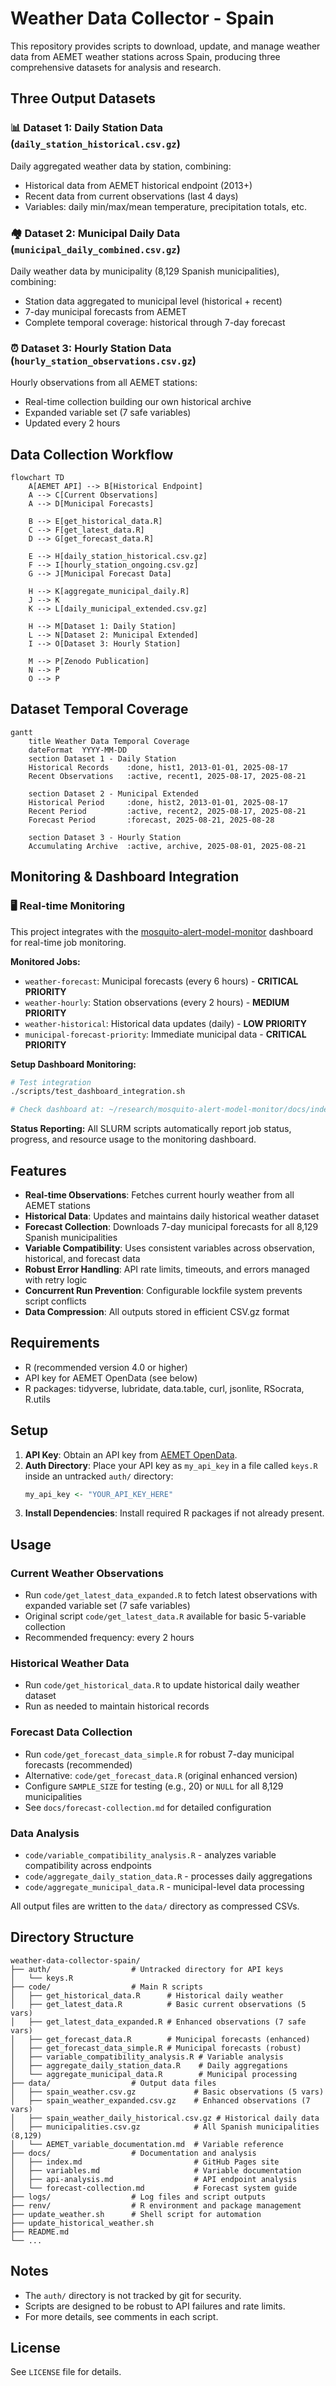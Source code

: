 # Weather Data Collector - Spain

This repository provides scripts to download, update, and manage weather data from AEMET weather stations across Spain, producing three comprehensive datasets for analysis and research.

## Three Output Datasets

### 📊 Dataset 1: Daily Station Data (`daily_station_historical.csv.gz`)
Daily aggregated weather data by station, combining:
- Historical data from AEMET historical endpoint (2013+)
- Recent data from current observations (last 4 days)
- Variables: daily min/max/mean temperature, precipitation totals, etc.

### 🏘️ Dataset 2: Municipal Daily Data (`municipal_daily_combined.csv.gz`) 
Daily weather data by municipality (8,129 Spanish municipalities), combining:
- Station data aggregated to municipal level (historical + recent)
- 7-day municipal forecasts from AEMET
- Complete temporal coverage: historical through 7-day forecast

### ⏰ Dataset 3: Hourly Station Data (`hourly_station_observations.csv.gz`)
Hourly observations from all AEMET stations:
- Real-time collection building our own historical archive
- Expanded variable set (7 safe variables)
- Updated every 2 hours

## Data Collection Workflow

```mermaid
flowchart TD
    A[AEMET API] --> B[Historical Endpoint]
    A --> C[Current Observations]
    A --> D[Municipal Forecasts]
    
    B --> E[get_historical_data.R]
    C --> F[get_latest_data.R]
    D --> G[get_forecast_data.R]
    
    E --> H[daily_station_historical.csv.gz]
    F --> I[hourly_station_ongoing.csv.gz]
    G --> J[Municipal Forecast Data]
    
    H --> K[aggregate_municipal_daily.R]
    J --> K
    K --> L[daily_municipal_extended.csv.gz]
    
    H --> M[Dataset 1: Daily Station]
    L --> N[Dataset 2: Municipal Extended]
    I --> O[Dataset 3: Hourly Station]
    
    M --> P[Zenodo Publication]
    N --> P
    O --> P
```

## Dataset Temporal Coverage

```mermaid
gantt
    title Weather Data Temporal Coverage
    dateFormat  YYYY-MM-DD
    section Dataset 1 - Daily Station
    Historical Records    :done, hist1, 2013-01-01, 2025-08-17
    Recent Observations   :active, recent1, 2025-08-17, 2025-08-21
    
    section Dataset 2 - Municipal Extended  
    Historical Period     :done, hist2, 2013-01-01, 2025-08-17
    Recent Period         :active, recent2, 2025-08-17, 2025-08-21
    Forecast Period       :forecast, 2025-08-21, 2025-08-28
    
    section Dataset 3 - Hourly Station
    Accumulating Archive  :active, archive, 2025-08-01, 2025-08-21
```

## Monitoring & Dashboard Integration

### 🖥️ **Real-time Monitoring**
This project integrates with the [mosquito-alert-model-monitor](https://github.com/Mosquito-Alert/mosquito-alert-model-monitor) dashboard for real-time job monitoring.

**Monitored Jobs:**
- `weather-forecast`: Municipal forecasts (every 6 hours) - **CRITICAL PRIORITY**
- `weather-hourly`: Station observations (every 2 hours) - **MEDIUM PRIORITY**  
- `weather-historical`: Historical data updates (daily) - **LOW PRIORITY**
- `municipal-forecast-priority`: Immediate municipal data - **CRITICAL PRIORITY**

**Setup Dashboard Monitoring:**
```bash
# Test integration
./scripts/test_dashboard_integration.sh

# Check dashboard at: ~/research/mosquito-alert-model-monitor/docs/index.html
```

**Status Reporting:**
All SLURM scripts automatically report job status, progress, and resource usage to the monitoring dashboard.

## Features
- **Real-time Observations**: Fetches current hourly weather from all AEMET stations
- **Historical Data**: Updates and maintains daily historical weather dataset
- **Forecast Collection**: Downloads 7-day municipal forecasts for all 8,129 Spanish municipalities
- **Variable Compatibility**: Uses consistent variables across observation, historical, and forecast data
- **Robust Error Handling**: API rate limits, timeouts, and errors managed with retry logic
- **Concurrent Run Prevention**: Configurable lockfile system prevents script conflicts
- **Data Compression**: All outputs stored in efficient CSV.gz format

## Requirements
- R (recommended version 4.0 or higher)
- API key for AEMET OpenData (see below)
- R packages: tidyverse, lubridate, data.table, curl, jsonlite, RSocrata, R.utils

## Setup
1. **API Key**: Obtain an API key from [AEMET OpenData](https://opendata.aemet.es/centrodedescargas/inicio).
2. **Auth Directory**: Place your API key as `my_api_key` in a file called `keys.R` inside an untracked `auth/` directory:
   ```r
   my_api_key <- "YOUR_API_KEY_HERE"
   ```
3. **Install Dependencies**: Install required R packages if not already present.

## Usage

### Current Weather Observations
- Run `code/get_latest_data_expanded.R` to fetch latest observations with expanded variable set (7 safe variables)
- Original script `code/get_latest_data.R` available for basic 5-variable collection
- Recommended frequency: every 2 hours

### Historical Weather Data  
- Run `code/get_historical_data.R` to update historical daily weather dataset
- Run as needed to maintain historical records

### Forecast Data Collection
- Run `code/get_forecast_data_simple.R` for robust 7-day municipal forecasts (recommended)
- Alternative: `code/get_forecast_data.R` (original enhanced version)
- Configure `SAMPLE_SIZE` for testing (e.g., 20) or `NULL` for all 8,129 municipalities
- See `docs/forecast-collection.md` for detailed configuration

### Data Analysis
- `code/variable_compatibility_analysis.R` - analyzes variable compatibility across endpoints
- `code/aggregate_daily_station_data.R` - processes daily aggregations
- `code/aggregate_municipal_data.R` - municipal-level data processing

All output files are written to the `data/` directory as compressed CSVs.

## Directory Structure
```
weather-data-collector-spain/
├── auth/                  # Untracked directory for API keys
│   └── keys.R
├── code/                  # Main R scripts
│   ├── get_historical_data.R      # Historical daily weather
│   ├── get_latest_data.R          # Basic current observations (5 vars)
│   ├── get_latest_data_expanded.R # Enhanced observations (7 safe vars)
│   ├── get_forecast_data.R        # Municipal forecasts (enhanced)
│   ├── get_forecast_data_simple.R # Municipal forecasts (robust)
│   ├── variable_compatibility_analysis.R # Variable analysis
│   ├── aggregate_daily_station_data.R    # Daily aggregations
│   └── aggregate_municipal_data.R        # Municipal processing
├── data/                  # Output data files
│   ├── spain_weather.csv.gz             # Basic observations (5 vars)
│   ├── spain_weather_expanded.csv.gz    # Enhanced observations (7 vars)
│   ├── spain_weather_daily_historical.csv.gz # Historical daily data
│   ├── municipalities.csv.gz            # All Spanish municipalities (8,129)
│   └── AEMET_variable_documentation.md  # Variable reference
├── docs/                  # Documentation and analysis
│   ├── index.md                         # GitHub Pages site
│   ├── variables.md                     # Variable documentation
│   ├── api-analysis.md                  # API endpoint analysis
│   └── forecast-collection.md           # Forecast system guide
├── logs/                  # Log files and script outputs
├── renv/                  # R environment and package management
├── update_weather.sh      # Shell script for automation
├── update_historical_weather.sh
├── README.md
└── ...
```

## Notes
- The `auth/` directory is not tracked by git for security.
- Scripts are designed to be robust to API failures and rate limits.
- For more details, see comments in each script.

## License
See `LICENSE` file for details.
